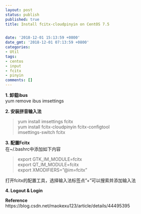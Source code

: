 ```yaml
---
layout: post
status: publish
published: true
title: Install fcitx-cloudpinyin on CentOS 7.5


date: '2018-12-01 15:13:59 +0800'
date_gmt: '2018-12-01 07:13:59 +0800'
categories:
- Util
tags:
- centos
- input
- fcitx
- pinyin
comments: []
---
```

<p><strong>1. 卸载ibus</strong><br />
yum remove ibus imsettings</p>
<p><strong>2. 安装拼音输入法</strong></p>
<blockquote><p>
yum install imsettings fcitx<br />
yum install fcitx-cloudpinyin fcitx-configtool<br />
imsettings-switch fcitx
</p></blockquote>
<p><strong>3. 配置Fcitx</strong><br />
在~/.bashrc中添加如下内容</p>
<blockquote><p>
export GTK_IM_MODULE=fcitx<br />
export QT_IM_MODULE=fcitx<br />
export XMODIFIERS=&rdquo;@im=fcitx&rdquo;
</p></blockquote>
<p>打开fcitx的配置工具，选择输入法标签点&rdquo;+&rdquo;可以搜索并添加输入法</p>
<p><strong>4. Logout & Login</strong></p>
<p><strong>Reference</strong><br />
https://blog.csdn.net/maokexu123/article/details/44495395 </p>
